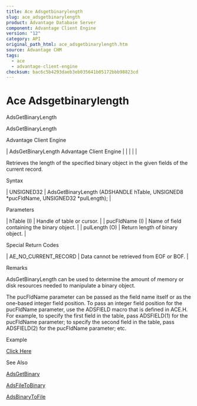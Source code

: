 ```yaml
---
title: Ace Adsgetbinarylength
slug: ace_adsgetbinarylength
product: Advantage Database Server
component: Advantage Client Engine
version: "12"
category: API
original_path_html: ace_adsgetbinarylength.htm
source: Advantage CHM
tags:
  - ace
  - advantage-client-engine
checksum: bac6c5b4293daeb3eb035641b05172bbb98823cd
---
```


# Ace Adsgetbinarylength

AdsGetBinaryLength

AdsGetBinaryLength

Advantage Client Engine

| AdsGetBinaryLength  Advantage Client Engine |  |  |  |  |

Retrieves the length of the specified binary object in the given fields of the current record.

Syntax

| UNSIGNED32 | AdsGetBinaryLength (ADSHANDLE hTable,  UNSIGNED8 \*pucFldName,  UNSIGNED32 \*pulLength); |

Parameters

| hTable (I) | Handle of table or cursor. |
| pucFldName (I) | Name of field containing the binary object. |
| pulLength (O) | Return length of binary object. |

Special Return Codes

| AE\_NO\_CURRENT\_RECORD | Data cannot be retrieved from EOF or BOF. |

Remarks

AdsGetBinaryLength can be used to determine the amount of memory or disk resources needed to manipulate a binary object.

The pucFldName parameter can be passed as the field name itself or as the one-based integer field position. To pass an integer field position for the pucFldName parameter, use the ADSFIELD macro that is defined in ACE.H. For example, to specify the first field in the table, pass ADSFIELD(1) for the pucFldName parameter; to specify the second field in the table, pass ADSFIELD(2) for the pucFldName parameter; etc.

Example

[Click Here](ace_examples.md#adsgetbinarylengthexample)

See Also

[AdsGetBinary](ace_adsgetbinary.md)

[AdsFileToBinary](ace_adsfiletobinary.md)

[AdsBinaryToFile](ace_adsbinarytofile.md)
